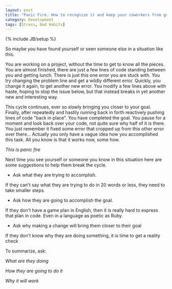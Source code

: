 ```yaml
---
layout: post
title: "Panic Fire. How to recognize it and keep your coworkers from going postal"
category: Development
tags: [Stress, Bad Habits]
---
```

{% include JB/setup %}


So maybe you have found yourself or seen someone else in a situation like this.

  You are working on a project, without the time to get to know all the pieces.
You are almost finished, there are just a few lines of code standing between
you and getting lunch. There is just this one error you are stuck with. You
try changing the problem line and get a wildly different error. Quickly, you
change it again, to get another new error. You modify a few lines above with
haste, hoping to stop the issue below, but that instead breaks in yet another
new and interesting way.

  This cycle continues, ever so slowly bringing you closer to your goal.
Finally, after repeatedly and hastily running back in forth reactively pushing
lines of code "back in place". You have completed the goal. You pause for
a moment and look back over your code, not quite sure why half of it is
there. You just remember it fixed some error that cropped up from this other
error over there... Actually you only have a vague idea how you accomplished
this task. All you know is that it works now, some how.

*This is panic fire*

  Next time you see yourself or someone you know in this situation here are
some suggestions to help them break the cycle.

* Ask what they are trying to accomplish.

If they can't say what they are trying to do in 20 words or less, they need
to take smaller steps.

* Ask how they are going to accomplish the goal.

If they don't have a game plan in English, then it is really hard to express
that plan in code. Even in a language as poetic as Ruby.

* Ask why making a change will bring them closer to their goal

If they don't know why they are doing something, it is time to get a reality
check

To summarize, ask:

*What are they doing*

*How they are going to do it*

*Why it will work*


